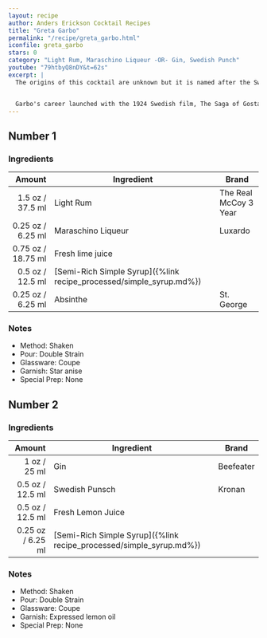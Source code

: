 ```yaml
---
layout: recipe
author: Anders Erickson Cocktail Recipes
title: "Greta Garbo"
permalink: "/recipe/greta_garbo.html"
iconfile: greta_garbo
stars: 0
category: "Light Rum, Maraschino Liqueur -OR- Gin, Swedish Punch"
youtube: "79htbyQ8nDY&t=62s"
excerpt: |
  The origins of this cocktail are unknown but it is named after the Swedish film actress and Hollywood star. Born Greta Lovisa Gustafsson on the 18th September 1905, Greta Garbo received three Academy Award nominations for Best Actress and an honorary one in 1954. She was ranked the fifth greatest female star of all time by the American Film Institute in 1999, behind Katharine Hepburn, Bette Davis, Audrey Hepburn, and Ingrid Bergman.<br /><br />


  Garbo's career launched with the 1924 Swedish film, The Saga of Gosta Berling. Although her role was minor, her performance caught the attention of Louis B. Mayer, chief executive of Metro Goldwyn Mayer (MGM) who signed her to his studio in 1925. The next year she appeared in MGM's silent film, <em>Torrent</em>, then <em>Flesh</em> and the <em>Devil</em> in 1926, which propelled her to international stardom. Garbo's first talking film was <em>Anna Christie</em> (1930) which MGM marketed with the catch-phrase "Garbo talks!". Garbo retired from the screen after the failure of <em>Two-Faced Woman</em> in 1941 at the age of 35 having appeared in 28 films. An avid art collector, she never married, had no children and lived alone shunning publicity. Greta Garbo died 15th April 1990.
---
```


<div class="subrecipe" markdown="1">

## Number 1

### Ingredients

|  Amount | Ingredient                                                | Brand                 |
| ------: | --------------------------------------------------------- | --------------------- |
|  1.5 oz / 37.5 ml | Light Rum                                                 | The Real McCoy 3 Year |
| 0.25 oz / 6.25 ml | Maraschino Liqueur                                        | Luxardo               |
| 0.75 oz / 18.75 ml | Fresh lime juice                                          |
|  0.5 oz / 12.5 ml | [Semi-Rich Simple Syrup]({%link recipe_processed/simple_syrup.md%}) |
| 0.25 oz / 6.25 ml | Absinthe                                                  | St. George            |

### Notes

- Method: Shaken
- Pour: Double Strain
- Glassware: Coupe
- Garnish: Star anise
- Special Prep: None

</div>
<div class="subrecipe" markdown="1">

## Number 2

### Ingredients

|  Amount | Ingredient                                                | Brand     |
| ------: | --------------------------------------------------------- | --------- |
|    1 oz / 25 ml | Gin                                                       | Beefeater |
|  0.5 oz / 12.5 ml | Swedish Punsch                                            | Kronan    |
|  0.5 oz / 12.5 ml | Fresh Lemon Juice                                         |
| 0.25 oz / 6.25 ml | [Semi-Rich Simple Syrup]({%link recipe_processed/simple_syrup.md%}) |

### Notes

- Method: Shaken
- Pour: Double Strain
- Glassware: Coupe
- Garnish: Expressed lemon oil
- Special Prep: None

</div>
